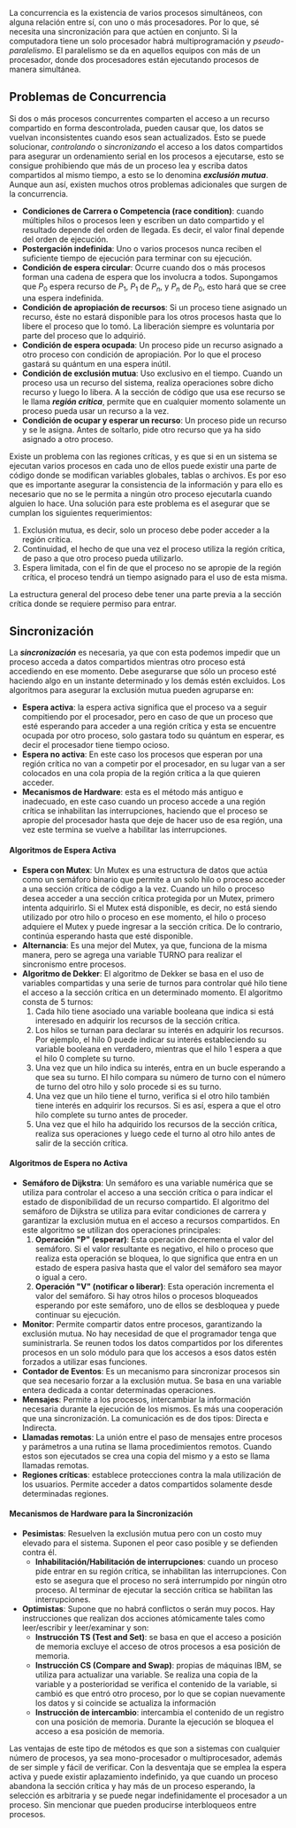 
La concurrencia es la existencia de varios procesos simultáneos, con alguna relación entre sí, con uno o más procesadores. Por lo que, sé necesita una sincronización para que actúen en conjunto. Si la computadora tiene un solo procesador habrá multiprogramación y *pseudo-paralelismo*.
El paralelismo se da en aquellos equipos con más de un procesador, donde dos procesadores están ejecutando procesos de manera simultánea.

## Problemas de Concurrencia

Si dos o más procesos concurrentes comparten el acceso a un recurso compartido en forma descontrolada, pueden causar que, los datos se vuelvan inconsistentes cuando esos sean actualizados. Esto se puede solucionar, *controlando* o *sincronizando* el acceso a los datos compartidos para asegurar un ordenamiento serial en los procesos a ejecutarse, esto se consigue prohibiendo que más de un proceso lea y escriba datos compartidos al mismo tiempo, a esto se lo denomina ***exclusión mutua***. Aunque aun así, existen muchos otros problemas adicionales que surgen de la concurrencia.

- **Condiciones de Carrera o Competencia (race condition)**: cuando múltiples hilos o procesos leen y escriben un dato compartido y el resultado depende del orden de llegada. Es decir, el valor final depende del orden de ejecución.
- **Postergación indefinida**: Uno o varios procesos nunca reciben el suficiente tiempo de ejecución para terminar con su ejecución.
- **Condición de espera circular**: Ocurre cuando dos o más procesos forman una cadena de espera que los involucra a todos. Supongamos que $P_0$ espera recurso de $P_1$, $P_1$ de $P_n$, y $P_n$ de $P_0$, esto hará que se cree una espera indefinida.
- **Condición de apropiación de recursos**: Si un proceso tiene asignado un recurso, éste no estará disponible para los otros procesos hasta que lo libere el proceso que lo tomó. La liberación siempre es voluntaria por parte del proceso que lo adquirió.
- **Condición de espera ocupada**: Un proceso pide un recurso asignado a otro proceso con condición de apropiación. Por lo que el proceso gastará su quántum en una espera inútil.
- **Condición de exclusión mutua**: Uso exclusivo en el tiempo. Cuando un proceso usa un recurso del sistema, realiza operaciones sobre dicho recurso y luego lo libera. A la sección de código que usa ese recurso se le llama ***región crítica***, permite que en cualquier momento solamente un proceso pueda usar un recurso a la vez.
- **Condición de ocupar y esperar un recurso**: Un proceso pide un recurso y se le asigna. Antes de soltarlo, pide otro recurso que ya ha sido asignado a otro proceso.

Existe un problema con las regiones críticas, y es que si en un sistema se ejecutan varios procesos en cada uno de ellos puede existir una parte de código donde se modifican variables globales, tablas o archivos. Es por eso que es importante asegurar la consistencia de la información y para ello es necesario que no se le permita a ningún otro proceso ejecutarla cuando alguien lo hace. Una solución para este problema es el asegurar que se cumplan los siguientes requerimientos:

1. Exclusión mutua, es decir, solo un proceso debe poder acceder a la región crítica.
2. Continuidad, el hecho de que una vez el proceso utiliza la región crítica, de paso a que otro proceso pueda utilizarlo.
3. Espera limitada, con el fin de que el proceso no se apropie de la región crítica, el proceso tendrá un tiempo asignado para el uso de esta misma.

La estructura general del proceso debe tener una parte previa a la sección crítica donde se requiere permiso para entrar.

## Sincronización

La ***sincronización*** es necesaria, ya que con esta podemos impedir que un proceso acceda a datos compartidos mientras otro proceso está accediendo en ese momento. Debe asegurarse que sólo un proceso esté haciendo algo en un instante determinado y los demás estén excluidos. Los algoritmos para asegurar la exclusión mutua pueden agruparse en:

- **Espera activa**: la espera activa significa que el proceso va a seguir compitiendo por el procesador, pero en caso de que un proceso que esté esperando para acceder a una región crítica y esta se encuentre ocupada por otro proceso, solo gastara todo su quántum en esperar, es decir el procesador tiene tiempo ocioso.
- **Espera no activa**: En este caso los procesos que esperan por una región crítica no van a competir por el procesador, en su lugar van a ser colocados en una cola propia de la región crítica a la que quieren acceder.
- **Mecanismos de Hardware**: esta es el método más antiguo e inadecuado, en este caso cuando un proceso accede a una región crítica se inhabilitan las interrupciones, haciendo que el proceso se apropie del procesador hasta que deje de hacer uso de esa región, una vez este termina se vuelve a habilitar las interrupciones.

#### Algoritmos de Espera Activa

- **Espera con Mutex**: Un Mutex es una estructura de datos que actúa como un semáforo binario que permite a un solo hilo o proceso acceder a una sección crítica de código a la vez. Cuando un hilo o proceso desea acceder a una sección crítica protegida por un Mutex, primero intenta adquirirlo. Si el Mutex está disponible, es decir, no está siendo utilizado por otro hilo o proceso en ese momento, el hilo o proceso adquiere el Mutex y puede ingresar a la sección crítica. De lo contrario, continúa esperando hasta que esté disponible.
- **Alternancia**: Es una mejor del Mutex, ya que, funciona de la misma manera, pero se agrega una variable TURNO para realizar el sincronismo entre procesos.
- **Algoritmo de Dekker**: El algoritmo de Dekker se basa en el uso de variables compartidas y una serie de turnos para controlar qué hilo tiene el acceso a la sección crítica en un determinado momento. El algoritmo consta de 5 turnos:
	1. Cada hilo tiene asociado una variable booleana que indica si está interesado en adquirir los recursos de la sección crítica.
	2. Los hilos se turnan para declarar su interés en adquirir los recursos. Por ejemplo, el hilo 0 puede indicar su interés estableciendo su variable booleana en verdadero, mientras que el hilo 1 espera a que el hilo 0 complete su turno.
	3. Una vez que un hilo indica su interés, entra en un bucle esperando a que sea su turno. El hilo compara su número de turno con el número de turno del otro hilo y solo procede si es su turno.
	4. Una vez que un hilo tiene el turno, verifica si el otro hilo también tiene interés en adquirir los recursos. Si es así, espera a que el otro hilo complete su turno antes de proceder.
	5. Una vez que el hilo ha adquirido los recursos de la sección crítica, realiza sus operaciones y luego cede el turno al otro hilo antes de salir de la sección crítica.

#### Algoritmos de Espera no Activa

- **Semáforo de Dijkstra**: Un semáforo es una variable numérica que se utiliza para controlar el acceso a una sección crítica o para indicar el estado de disponibilidad de un recurso compartido. El algoritmo del semáforo de Dijkstra se utiliza para evitar condiciones de carrera y garantizar la exclusión mutua en el acceso a recursos compartidos. En este algoritmo se utilizan dos operaciones principales:
	1. **Operación "P" (esperar)**: Esta operación decrementa el valor del semáforo. Si el valor resultante es negativo, el hilo o proceso que realiza esta operación se bloquea, lo que significa que entra en un estado de espera pasiva hasta que el valor del semáforo sea mayor o igual a cero.
	2. **Operación "V" (notificar o liberar)**: Esta operación incrementa el valor del semáforo. Si hay otros hilos o procesos bloqueados esperando por este semáforo, uno de ellos se desbloquea y puede continuar su ejecución.
- **Monitor**: Permite compartir datos entre procesos, garantizando la exclusión mutua. No hay necesidad de que el programador tenga que suministrarla. Se reunen todos los datos compartidos por los diferentes procesos en un solo módulo para que los accesos a esos datos estén forzados a utilizar esas funciones.
- **Contador de Eventos**: Es un mecanismo para sincronizar procesos sin que sea necesario forzar a la exclusión mutua. Se basa en una variable entera dedicada a contar determinadas operaciones.
- **Mensajes**: Permite a los procesos, intercambiar la información necesaria durante la ejecución de los mismos. Es más una cooperación que una sincronización. La comunicación es de dos tipos: Directa e Indirecta.
- **Llamadas remotas**: La unión entre el paso de mensajes entre procesos y parámetros a una rutina se llama procedimientos remotos. Cuando estos son ejecutados se crea una copia del mismo y a esto se llama llamadas remotas.
- **Regiones críticas**: establece protecciones contra la mala utilización de los usuarios. Permite acceder a datos compartidos solamente desde determinadas regiones.

#### Mecanismos de Hardware para la Sincronización

- **Pesimistas**: Resuelven la exclusión mutua pero con un costo muy elevado para el sistema. Suponen el peor caso posible y se defienden contra él.
	- **Inhabilitación/Habilitación de interrupciones**: cuando un proceso pide entrar en su región crítica, se inhabilitan las interrupciones. Con esto se asegura que el proceso no será interrumpido por ningún otro proceso. Al terminar de ejecutar la sección crítica se habilitan las interrupciones.
- **Optimistas**: Supone que no habrá conflictos o serán muy pocos. Hay instrucciones que realizan dos acciones atómicamente tales como leer/escribir y leer/examinar y son:
	- **Instrucción TS (Test and Set)**: se basa en que el acceso a posición de memoria excluye el acceso de otros procesos a esa posición de memoria.
	- **Instrucción CS (Compare and Swap)**: propias de máquinas IBM, se utiliza para actualizar una variable. Se realiza una copia de la variable y a posterioridad se verifica el contenido de la variable, si cambió es que entró otro proceso, por lo que se copian nuevamente los datos y si coincide se actualiza la información
	- **Instrucción de intercambio**: intercambia el contenido de un registro con una posición de memoria. Durante la ejecución se bloquea el acceso a esa posición de memoria.

Las ventajas de este tipo de métodos es que son a sistemas con cualquier número de procesos, ya sea mono-procesador o multiprocesador, además de ser simple y fácil de verificar. Con la desventaja que se emplea la espera activa y puede existir aplazamiento indefinido, ya que cuando un proceso abandona la sección crítica y hay más de un proceso esperando, la selección es arbitraria y se puede negar indefinidamente el procesador a un proceso. Sin mencionar que pueden producirse interbloqueos entre procesos.